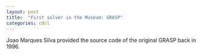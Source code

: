 ```yaml
---
layout: post
title:  "First solver in the Museum: GRASP"
categories: cdcl 
---
```


Joao Marques Silva provided the source code of the original GRASP back in 1996.


